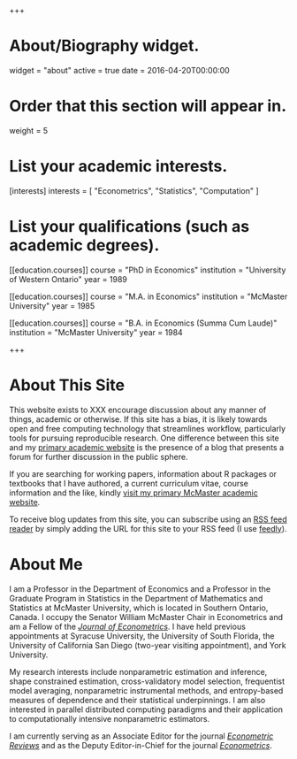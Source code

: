 +++
# About/Biography widget.
widget = "about"
active = true
date = 2016-04-20T00:00:00

# Order that this section will appear in.
weight = 5

# List your academic interests.
[interests]
  interests = [
    "Econometrics",
    "Statistics",
    "Computation"
  ]

# List your qualifications (such as academic degrees).
[[education.courses]]
  course = "PhD in Economics"
  institution = "University of Western Ontario"
  year = 1989

[[education.courses]]
  course = "M.A. in Economics"
  institution = "McMaster University"
  year = 1985

[[education.courses]]
  course = "B.A. in Economics (Summa Cum Laude)"
  institution = "McMaster University"
  year = 1984
 
+++

# About This Site

This website exists to XXX encourage discussion about any manner of things, academic or otherwise. If this site has a bias, it is likely towards open and free computing technology that streamlines workflow, particularly tools for pursuing reproducible research. One difference between this site and my [primary academic website](https://socialsciences.mcmaster.ca/people/racinej) is the presence of a blog that presents a forum for further discussion in the public sphere.

If you are searching for working papers, information about R packages or textbooks that I have authored, a current curriculum vitae, course information and the like, kindly [visit my primary McMaster academic website](https://socialsciences.mcmaster.ca/people/racinej).

<i class="fa fa-rss"></i> To receive blog updates from this site, you can subscribe using an [RSS feed reader](https://www.wired.com/story/rss-readers-feedly-inoreader-old-reader) by simply adding the URL for this site to your RSS feed (I use [feedly](https://feedly.com/i/welcome)).

# About Me

I am a Professor in the Department of Economics and a Professor in the Graduate Program in Statistics in the Department of Mathematics and Statistics at McMaster University, which is located in Southern Ontario, Canada. I occupy the Senator William McMaster Chair in Econometrics and am a Fellow of the [*Journal of Econometrics*](https://www.journals.elsevier.com/journal-of-econometrics). I have held previous appointments at Syracuse University, the University of South Florida, the University of California San Diego (two-year visiting appointment), and York University.

My research interests include nonparametric estimation and inference, shape constrained estimation, cross-validatory model selection, frequentist model averaging, nonparametric instrumental methods, and entropy-based measures of dependence and their statistical underpinnings. I am also interested in parallel distributed computing paradigms and their application to computationally intensive nonparametric estimators.

I am currently serving as an Associate Editor for the journal [*Econometric Reviews*](https://www.tandfonline.com/loi/lecr20) and as the Deputy Editor-in-Chief for the journal [*Econometrics*](http://www.mdpi.com/journal/econometrics).

